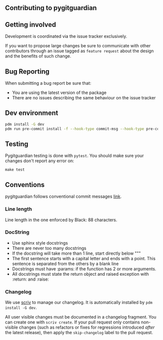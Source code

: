 ## Contributing to pygitguardian

## Getting involved

Development is coordinated via the issue tracker exclusively.

If you want to propose large changes be sure to communicate with other contributors
through an issue tagged as `feature request` about the design and the benefits of such change.

## Bug Reporting

When submitting a bug report be sure that:

- You are using the latest version of the package
- There are no issues describing the same behaviour on the issue tracker

## Dev environment

```bash
pdm install -G dev
pdm run pre-commit install -f --hook-type commit-msg --hook-type pre-commit
```

## Testing

Pygitguardian testing is done with `pytest`. You should make sure your changes don't report any error on:

```
make test
```

## Conventions

pygitguardian follows conventional commit messages [link](https://www.conventionalcommits.org/).

### Line length

Line length in the one enforced by Black: 88 characters.

### DocString

- Use sphinx style docstrings
- There are never too many docstrings
- If the docstring will take more than 1 line, start directly below """
- The first sentence starts with a capital letter and ends with a point. This sentence is separated from the others by a blank line
- Docstrings must have :params: if the function has 2 or more arguments.
- All docstrings must state the return object and raised exception with :return: and :raise:

### Changelog

We use [scriv](https://github.com/nedbat/scriv) to manage our changelog. It is automatically installed by `pdm install -G dev`.

All user visible changes must be documented in a changelog fragment. You can create one with `scriv create`. If your pull request only contains non-visible changes (such as refactors or fixes for regressions introduced _after_ the latest release), then apply the `skip-changelog` label to the pull request.
